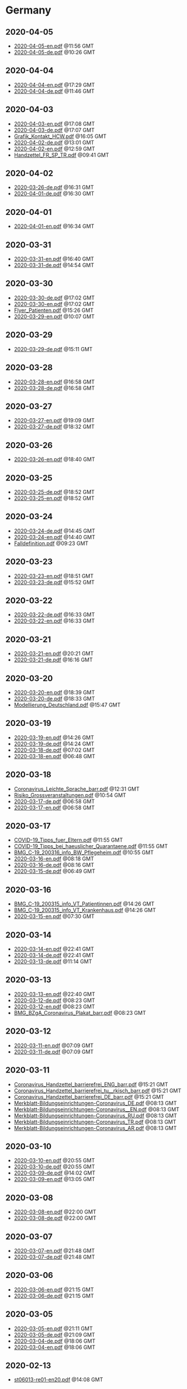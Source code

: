 # Germany


## 2020-04-05

* [2020-04-05-en.pdf](16e46bb575974d4ec915af5620b82b7b14e4883b/file.pdf) @11:56 GMT
* [2020-04-05-de.pdf](ba8522ef4423f7c7908c82eb0ba594b87a366ee4/file.pdf) @10:26 GMT

## 2020-04-04

* [2020-04-04-en.pdf](8ad97676e0e33a57161811f2dbb44efcb2f8e1f5/file.pdf) @17:29 GMT
* [2020-04-04-de.pdf](c8a6f247cd5c8d4404c40bf51e85942b59894195/file.pdf) @11:46 GMT

## 2020-04-03

* [2020-04-03-en.pdf](7ce5cd8d7388da7eed717d6a08139a746f405437/file.pdf) @17:08 GMT
* [2020-04-03-de.pdf](76cc474b54965d37dd131ef9778cf7c28396ef14/file.pdf) @17:07 GMT
* [Grafik\_Kontakt\_HCW.pdf](c24c797c8bf6d74a07220f895a42f49a802b83f5/file.pdf) @16:05 GMT
* [2020-04-02-de.pdf](30449464cb39151a88c2ed001d22ac91707d27bf/file.pdf) @13:01 GMT
* [2020-04-02-en.pdf](274581392076dff6ca885f35a6271bf3e9f301b1/file.pdf) @12:59 GMT
* [Handzettel\_FR\_SP\_TR.pdf](6503df934ffaeda49a760e60b2dadebe10a31a17/file.pdf) @09:41 GMT

## 2020-04-02

* [2020-03-26-de.pdf](fe8a8151b41b560af5e753cc40a3c5627276dade/file.pdf) @16:31 GMT
* [2020-04-01-de.pdf](8cfc6d2a849b70163854fc57c65d6f69ff1a05e0/file.pdf) @16:30 GMT

## 2020-04-01

* [2020-04-01-en.pdf](4c6810bdc07a7810314183267fee6a9d9b2dcfc6/file.pdf) @16:34 GMT

## 2020-03-31

* [2020-03-31-en.pdf](f16c8b8206f742298eb883fc2a225f6f4839b20f/file.pdf) @16:40 GMT
* [2020-03-31-de.pdf](367bc96d79d76904fb2357b59754a84a59ab6c82/file.pdf) @14:54 GMT

## 2020-03-30

* [2020-03-30-de.pdf](cc02a119758f4f401ab549a91e5a750e6e91989c/file.pdf) @17:02 GMT
* [2020-03-30-en.pdf](8a96d86d4cde6450d678a2a84d7a7d3cf0b03858/file.pdf) @17:02 GMT
* [Flyer\_Patienten.pdf](5f86c6c66f82e0cf86da225965cedaa8a2dfc829/file.pdf) @15:26 GMT
* [2020-03-29-en.pdf](c359933636e7101e9df86db9e6dc2df777991885/file.pdf) @10:07 GMT

## 2020-03-29

* [2020-03-29-de.pdf](2fec154912328c5785880854a6edc57a2e014b69/file.pdf) @15:11 GMT

## 2020-03-28

* [2020-03-28-en.pdf](15933cefadfc57dfb7290d7a3bc6611919d74df0/file.pdf) @16:58 GMT
* [2020-03-28-de.pdf](74dcf956500a26ec2e5913a50aa51bac64b553da/file.pdf) @16:58 GMT

## 2020-03-27

* [2020-03-27-en.pdf](38da8722a8b339576346b4f15f7b52b64b0fb8a9/file.pdf) @19:09 GMT
* [2020-03-27-de.pdf](9a7a96e6b22205498dfcc5dd2077f9db8796a58e/file.pdf) @18:32 GMT

## 2020-03-26

* [2020-03-26-en.pdf](3c11f0645f556a9490c76130b0dcd2f9b8de8bb2/file.pdf) @18:40 GMT

## 2020-03-25

* [2020-03-25-de.pdf](dacaa16d9c830aaed5c74fac964b988945508332/file.pdf) @18:52 GMT
* [2020-03-25-en.pdf](986af837a846d971bf444dd0d4d6a8c65fd9bd77/file.pdf) @18:52 GMT

## 2020-03-24

* [2020-03-24-de.pdf](6241ed5c8a71cdb0d806a06de07dc7b201ed34c1/file.pdf) @14:45 GMT
* [2020-03-24-en.pdf](2daecea484f1b7a00b8df2058ecf04da936a7bf6/file.pdf) @14:40 GMT
* [Falldefinition.pdf](7ac7ffea3daceecccd3cbf97bfab46f355df96a8/file.pdf) @09:23 GMT

## 2020-03-23

* [2020-03-23-en.pdf](e8d378624f0f232cf41df9612c4dcd8e3fe51297/file.pdf) @18:51 GMT
* [2020-03-23-de.pdf](c64d1b6ae344a0b9fad604ce922c800f3d47a0c9/file.pdf) @15:52 GMT

## 2020-03-22

* [2020-03-22-de.pdf](751a9ba77cc88e1d207d1ef8f6c423a45b471f6f/file.pdf) @16:33 GMT
* [2020-03-22-en.pdf](4405ac91dc83e0117038c8f4879b7429c3e7a210/file.pdf) @16:33 GMT

## 2020-03-21

* [2020-03-21-en.pdf](1adbf6ee608119dbc5c1256f06dc8b6364188609/file.pdf) @20:21 GMT
* [2020-03-21-de.pdf](5833b220441116259e12ca9058cff7fbcb37fbf6/file.pdf) @16:16 GMT

## 2020-03-20

* [2020-03-20-en.pdf](89800875a14e6b538c68b0b2319ca88e6babd8ac/file.pdf) @18:39 GMT
* [2020-03-20-de.pdf](931e20970424258f1db1d29075e6093c12cd83cd/file.pdf) @18:33 GMT
* [Modellierung\_Deutschland.pdf](91dda09f6c18e35be7ffcc24ab43343c0d1357aa/file.pdf) @15:47 GMT

## 2020-03-19

* [2020-03-19-en.pdf](edb7016beb8e49634154a179702a1c9efc0516c8/file.pdf) @14:26 GMT
* [2020-03-19-de.pdf](58b7aefba6b10bc00b7b11c3d66685dbf130b760/file.pdf) @14:24 GMT
* [2020-03-18-de.pdf](9b1fa945451c8d36939bf5e1fb162c0274757390/file.pdf) @07:02 GMT
* [2020-03-18-en.pdf](4af3d0ce63808f16e5e13f695aa0beaf592388d9/file.pdf) @06:48 GMT

## 2020-03-18

* [Coronavirus\_Leichte\_Sprache\_barr.pdf](2af0c1454e5b92f13d5bbea0cb9532c281c7cfe0/file.pdf) @12:31 GMT
* [Risiko\_Grossveranstaltungen.pdf](a1597ac073d6f21588763284a4aea3c045b7b38e/file.pdf) @10:54 GMT
* [2020-03-17-de.pdf](805ddaf714fc9235b786dc5725e3e407f28c4bef/file.pdf) @06:58 GMT
* [2020-03-17-en.pdf](5b08a046b83ff78a6cfefa4969f8a64f6c5117b2/file.pdf) @06:58 GMT

## 2020-03-17

* [COVID-19\_Tipps\_fuer\_Eltern.pdf](318a795c3ac8e5ca99136bff60009f1313539aec/file.pdf) @11:55 GMT
* [COVID-19\_Tipps\_bei\_haeuslicher\_Quarantaene.pdf](8408a50591ab330b28f1015dae6ee0c7ae20b5ef/file.pdf) @11:55 GMT
* [BMG\_C-19\_200316\_info\_BW\_Pflegeheim.pdf](0afe20a3730a82d6332eab0a96254e5ec5d48315/file.pdf) @10:55 GMT
* [2020-03-16-en.pdf](8f0dc96a7bbe27d96f0b67085e74c87a1bbd24a0/file.pdf) @08:18 GMT
* [2020-03-16-de.pdf](93b43ff3f586cb325a829dec8f52c243e6d9d8aa/file.pdf) @08:16 GMT
* [2020-03-15-de.pdf](f0a5528fa069a777e0267964d84bc822948fdff6/file.pdf) @06:49 GMT

## 2020-03-16

* [BMG\_C-19\_200315\_info\_VT\_Patientinnen.pdf](c7f1ca977a620fd94a2de735f47d7c49ee4031c3/file.pdf) @14:26 GMT
* [BMG\_C-19\_200315\_info\_VT\_Krankenhaus.pdf](4e9956a6351bb888c60d57e03a057b86d7ecbcac/file.pdf) @14:26 GMT
* [2020-03-15-en.pdf](ed7447aaeef86b94fc307537e99157190cc9217b/file.pdf) @07:30 GMT

## 2020-03-14

* [2020-03-14-en.pdf](1da63a31046f593c8b2266553e4ed1880c5528f2/file.pdf) @22:41 GMT
* [2020-03-14-de.pdf](0dcbea50384016eb4e5cc05c41a52cd1c0b58d38/file.pdf) @22:41 GMT
* [2020-03-13-de.pdf](d05aef5295940314b782d260f4f39f189f0610b8/file.pdf) @11:14 GMT

## 2020-03-13

* [2020-03-13-en.pdf](a96aa47b4024978ea72ca0a2156ae28c456e6e38/file.pdf) @22:40 GMT
* [2020-03-12-de.pdf](39f12d7a80b12f01bff00204b33455ef67b58cea/file.pdf) @08:23 GMT
* [2020-03-12-en.pdf](8d5901ce29d38fa703345852bcfd2e47fe767044/file.pdf) @08:23 GMT
* [BMG\_BZgA\_Coronavirus\_Plakat\_barr.pdf](1cf8df1faed1718f843f8ee86d7714d8a69032ee/file.pdf) @08:23 GMT

## 2020-03-12

* [2020-03-11-en.pdf](2905e77f28fec6de77d85e8ad2f075d8fd41c051/file.pdf) @07:09 GMT
* [2020-03-11-de.pdf](b36dedd357a111f741abe4efa4461ac95bda4e9b/file.pdf) @07:09 GMT

## 2020-03-11

* [Coronavirus\_Handzettel\_barrierefrei\_ENG\_barr.pdf](af1bb854e03c8afb229817e5d81bbe789614ff19/file.pdf) @15:21 GMT
* [Coronavirus\_Handzettel\_barrierefrei\_tu\_\_rkisch\_barr.pdf](b98cd96edece38dd5430149567e667c5534f5a58/file.pdf) @15:21 GMT
* [Coronavirus\_Handzettel\_barrierefrei\_DE\_barr.pdf](1f7ea7c2a9420a018db0aa3693dd04ab7d54d905/file.pdf) @15:21 GMT
* [Merkblatt-Bildungseinrichtungen-Coronavirus\_DE.pdf](03c676043c8b7073b16ee7ae3193d43ddeb8aa27/file.pdf) @08:13 GMT
* [Merkblatt-Bildungseinrichtungen-Coronavirus\_\_EN.pdf](abfcf6f14cbec32215f3d8b770977fca9af659fb/file.pdf) @08:13 GMT
* [Merkblatt-Bildungseinrichtungen-Coronavirus\_RU.pdf](8adf4f98c357d48776641c59527c63126322f938/file.pdf) @08:13 GMT
* [Merkblatt-Bildungseinrichtungen-Coronavirus\_TR.pdf](aa2a228c9a629d5408ebb3350c4e8db408a46f84/file.pdf) @08:13 GMT
* [Merkblatt-Bildungseinrichtungen-Coronavirus\_AR.pdf](1aa78906c4e83149bf5d121eda00a16d3093d7ea/file.pdf) @08:13 GMT

## 2020-03-10

* [2020-03-10-en.pdf](9e227d2b678558817f644d68d2206d06861b2775/file.pdf) @20:55 GMT
* [2020-03-10-de.pdf](145bb2134a9546fda8ecb74b8919a681fdbdb49d/file.pdf) @20:55 GMT
* [2020-03-09-de.pdf](7fd85282d3e3b9a5a1f80d67b2befd1bedefe097/file.pdf) @14:02 GMT
* [2020-03-09-en.pdf](f9487c27fd2a4af88198dcf4820fb41ec79e7388/file.pdf) @13:05 GMT

## 2020-03-08

* [2020-03-08-en.pdf](4d7ea46ab143e4aeb521290b8791390c3b34ef64/file.pdf) @22:00 GMT
* [2020-03-08-de.pdf](242313afb7a520e4cee51b02511fbf1acb95daa5/file.pdf) @22:00 GMT

## 2020-03-07

* [2020-03-07-en.pdf](eb83dc65d48f1c88956f5c727a1d19dbe533b27d/file.pdf) @21:48 GMT
* [2020-03-07-de.pdf](fde1d9694182b98b0b197e57ea40c86b2ee60a79/file.pdf) @21:48 GMT

## 2020-03-06

* [2020-03-06-en.pdf](98b81c37386e14052f418ba37859373ba7b605d4/file.pdf) @21:15 GMT
* [2020-03-06-de.pdf](cc6b26a9b20a99520c667f0fff7be02c7d1b8842/file.pdf) @21:15 GMT

## 2020-03-05

* [2020-03-05-en.pdf](2833a7d3c56e33137fdc1a491037ea70565f95fd/file.pdf) @21:11 GMT
* [2020-03-05-de.pdf](f1bf5fd10b0e92211e7edcdc58d046390f87bf95/file.pdf) @21:09 GMT
* [2020-03-04-de.pdf](e602cde778067c78818ef77f48b826584c5ff309/file.pdf) @18:06 GMT
* [2020-03-04-en.pdf](16781e1fba03512ea3dfec4d3567124c6df86522/file.pdf) @18:06 GMT

## 2020-02-13

* [st06013-re01-en20.pdf](ff30db6867fc068dbdf3f70700f46de37733d62c/file.pdf) @14:08 GMT
